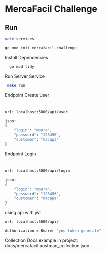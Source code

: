 
# MercaFacil Challenge

## Run 

```bash
make services
```

```bash
go mod init mercafacil-challenge
```
Install Dependencies

```bash
  go mod tidy
```

Run Server Service

```bash
 make run
```

Endpoint Create User
#
```bash
url: localhost:5000/api/user

json:
{
    "login": "moura",
    "password": "123456",
    "customer": "macapa"
}
```

Endpoint Login


#
```bash
url: localhost:5000/api/login

json:
{
    "login": "moura",
    "password": "123456",
    "customer": "macapa"
}
```

using api with jwt
```bash
url: localhost:5000/api/

Authorization = Bearer "you-token-generate"
```


Collection Docs example in project:
docs/mercafacil.postman_collection.json
 